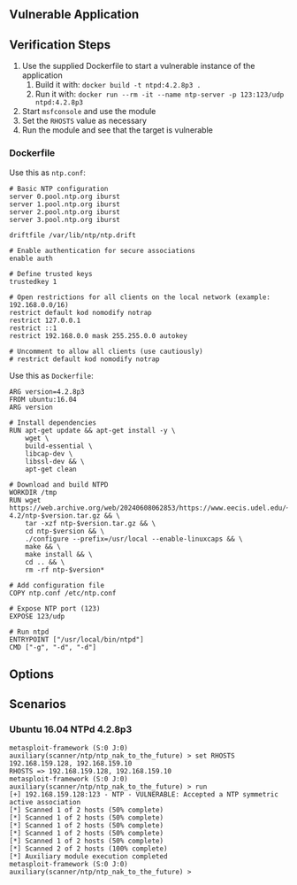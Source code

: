 ## Vulnerable Application

## Verification Steps

1. Use the supplied Dockerfile to start a vulnerable instance of the application
   1. Build it with: `docker build -t ntpd:4.2.8p3 .`
   1. Run it with: `docker run --rm -it --name ntp-server -p 123:123/udp ntpd:4.2.8p3`
1. Start `msfconsole` and use the module
1. Set the `RHOSTS` value as necessary
1. Run the module and see that the target is vulnerable

### Dockerfile
Use this as `ntp.conf`:

```
# Basic NTP configuration
server 0.pool.ntp.org iburst
server 1.pool.ntp.org iburst
server 2.pool.ntp.org iburst
server 3.pool.ntp.org iburst

driftfile /var/lib/ntp/ntp.drift

# Enable authentication for secure associations
enable auth

# Define trusted keys
trustedkey 1

# Open restrictions for all clients on the local network (example: 192.168.0.0/16)
restrict default kod nomodify notrap
restrict 127.0.0.1
restrict ::1
restrict 192.168.0.0 mask 255.255.0.0 autokey

# Uncomment to allow all clients (use cautiously)
# restrict default kod nomodify notrap
```

Use this as `Dockerfile`:

```
ARG version=4.2.8p3
FROM ubuntu:16.04
ARG version

# Install dependencies
RUN apt-get update && apt-get install -y \
    wget \
    build-essential \
    libcap-dev \
    libssl-dev && \
    apt-get clean

# Download and build NTPD
WORKDIR /tmp
RUN wget https://web.archive.org/web/20240608062853/https://www.eecis.udel.edu/~ntp/ntp_spool/ntp4/ntp-4.2/ntp-$version.tar.gz && \
    tar -xzf ntp-$version.tar.gz && \
    cd ntp-$version && \
    ./configure --prefix=/usr/local --enable-linuxcaps && \
    make && \
    make install && \
    cd .. && \
    rm -rf ntp-$version*

# Add configuration file
COPY ntp.conf /etc/ntp.conf

# Expose NTP port (123)
EXPOSE 123/udp

# Run ntpd
ENTRYPOINT ["/usr/local/bin/ntpd"]
CMD ["-g", "-d", "-d"]
```

## Options

## Scenarios

### Ubuntu 16.04 NTPd 4.2.8p3

```
metasploit-framework (S:0 J:0) auxiliary(scanner/ntp/ntp_nak_to_the_future) > set RHOSTS 192.168.159.128, 192.168.159.10
RHOSTS => 192.168.159.128, 192.168.159.10
metasploit-framework (S:0 J:0) auxiliary(scanner/ntp/ntp_nak_to_the_future) > run
[+] 192.168.159.128:123 - NTP - VULNERABLE: Accepted a NTP symmetric active association
[*] Scanned 1 of 2 hosts (50% complete)
[*] Scanned 1 of 2 hosts (50% complete)
[*] Scanned 1 of 2 hosts (50% complete)
[*] Scanned 1 of 2 hosts (50% complete)
[*] Scanned 1 of 2 hosts (50% complete)
[*] Scanned 2 of 2 hosts (100% complete)
[*] Auxiliary module execution completed
metasploit-framework (S:0 J:0) auxiliary(scanner/ntp/ntp_nak_to_the_future) >
```
